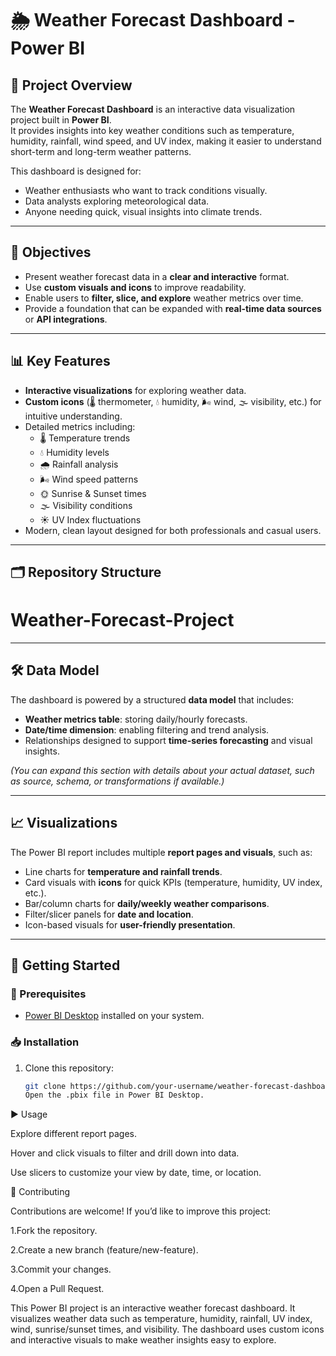 # 🌦️ Weather Forecast Dashboard - Power BI

## 📌 Project Overview
The **Weather Forecast Dashboard** is an interactive data visualization project built in **Power BI**.  
It provides insights into key weather conditions such as temperature, humidity, rainfall, wind speed, and UV index, making it easier to understand short-term and long-term weather patterns.

This dashboard is designed for:
- Weather enthusiasts who want to track conditions visually.  
- Data analysts exploring meteorological data.  
- Anyone needing quick, visual insights into climate trends.  

---

## 🎯 Objectives
- Present weather forecast data in a **clear and interactive** format.  
- Use **custom visuals and icons** to improve readability.  
- Enable users to **filter, slice, and explore** weather metrics over time.  
- Provide a foundation that can be expanded with **real-time data sources** or **API integrations**.  

---

## 📊 Key Features
- **Interactive visualizations** for exploring weather data.  
- **Custom icons** (🌡️ thermometer, 💧 humidity, 🌬️ wind, 🌫️ visibility, etc.) for intuitive understanding.  
- Detailed metrics including:  
  - 🌡️ Temperature trends  
  - 💧 Humidity levels  
  - 🌧️ Rainfall analysis  
  - 🌬️ Wind speed patterns  
  - 🌞 Sunrise & Sunset times  
  - 🌫️ Visibility conditions  
  - ☀️ UV Index fluctuations  
- Modern, clean layout designed for both professionals and casual users.  

---

## 🗂️ Repository Structure
# Weather-Forecast-Project

---

## 🛠️ Data Model
The dashboard is powered by a structured **data model** that includes:
- **Weather metrics table**: storing daily/hourly forecasts.  
- **Date/time dimension**: enabling filtering and trend analysis.  
- Relationships designed to support **time-series forecasting** and visual insights.  

*(You can expand this section with details about your actual dataset, such as source, schema, or transformations if available.)*

---

## 📈 Visualizations
The Power BI report includes multiple **report pages and visuals**, such as:
- Line charts for **temperature and rainfall trends**.  
- Card visuals with **icons** for quick KPIs (temperature, humidity, UV index, etc.).  
- Bar/column charts for **daily/weekly weather comparisons**.  
- Filter/slicer panels for **date and location**.  
- Icon-based visuals for **user-friendly presentation**.  

---

## 🚀 Getting Started

### 🔧 Prerequisites
- [Power BI Desktop](https://powerbi.microsoft.com/desktop/) installed on your system.  

### 📥 Installation
1. Clone this repository:
   ```bash
   git clone https://github.com/your-username/weather-forecast-dashboard.git
   Open the .pbix file in Power BI Desktop.

▶️ Usage

Explore different report pages.

Hover and click visuals to filter and drill down into data.

Use slicers to customize your view by date, time, or location.

🤝 Contributing

Contributions are welcome!
If you’d like to improve this project:

1.Fork the repository.

2.Create a new branch (feature/new-feature).

3.Commit your changes.

4.Open a Pull Request.

This Power BI project is an interactive weather forecast dashboard. It visualizes weather data such as temperature, humidity, rainfall, UV index, wind, sunrise/sunset times, and visibility. The dashboard uses custom icons and interactive visuals to make weather insights easy to explore.
